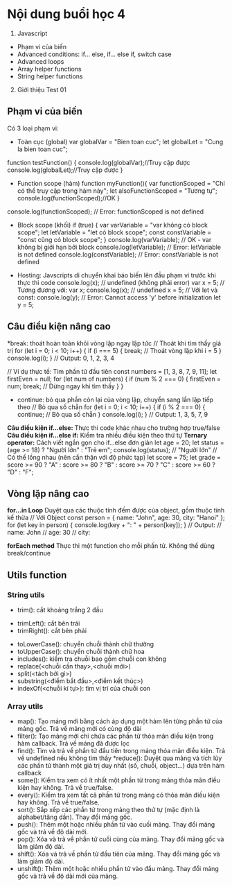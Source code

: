 # Nội dung buổi học 4
1. Javascript
* Phạm vi của biến
* Advanced conditions: if... else, if... else if, switch case
* Advanced loops
* Array helper functions
* String helper functions
2. Giới thiệu Test 01

## Phạm vi của biến
Có 3 loại phạm vi:
* Toàn cục (global)
var globalVar = "Bien toan cuc";
let globalLet = "Cung la bien toan cuc";

function testFunction() {
console.log(globalVar);//Truy cập được
console.log(globalLet);//Truy cập được
}

* Function scope (hàm)
function myFunction(){
var functionScoped = "Chỉ có thể truy cập trong hàm này";
let alsoFunctionScoped = "Tương tự";
console.log(functionScoped);//OK
}

console.log(functionScoped); // Error: functionScoped is not defined

* Block scope (khối)
if (true) {
  var varVariable = "var không có block scope";
  let letVariable = "let có block scope";
  const constVariable = "const cũng có block scope";
}
console.log(varVariable); // OK - var không bị giới hạn bởi block
console.log(letVariable); // Error: letVariable is not defined
console.log(constVariable); // Error: constVariable is not defined

* Hosting: Javscripts di chuyển khai báo biến lên đầu phạm vi trước khi thực thi code
console.log(x); // undefined (không phải error)
var x = 5;
// Tương đương với:
var x;
console.log(x); // undefined
x = 5;
// Với let và const:
console.log(y); // Error: Cannot access 'y' before initialization
let y = 5;


## Câu điều kiện nâng cao
*break: thoát hoàn toàn khỏi vòng lặp ngay lập tức
// Thoát khi tìm thấy giá trị
for (let i = 0; i < 10; i++) {
  if (i === 5) {
    break; // Thoát vòng lặp khi i = 5
  }
  console.log(i);
}
// Output: 0, 1, 2, 3, 4

// Ví dụ thực tế: Tìm phần tử đầu tiên
const numbers = [1, 3, 8, 7, 9, 11];
let firstEven = null;
for (let num of numbers) {
  if (num % 2 === 0) {
    firstEven = num;
    break; // Dừng ngay khi tìm thấy
  }
}

* continue: bỏ qua phần còn lại của vòng lặp, chuyển sang lần lặp tiếp theo
// Bỏ qua số chẵn
for (let i = 0; i < 10; i++) {
  if (i % 2 === 0) {
    continue; // Bỏ qua số chẵn
  }
  console.log(i);
}
// Output: 1, 3, 5, 7, 9

**Câu điều kiện if...else:** Thực thi code khác nhau cho trường hợp true/false
**Câu điều kiện if...else if:** Kiểm tra nhiều điều kiện theo thứ tự
**Ternary operator:** Cách viết ngắn gọn cho if...else đơn giản
let age = 20;
let status = (age >= 18) ? "Người lớn" : "Trẻ em";
console.log(status); // "Người lớn"
// Có thể lồng nhau (nên cẩn thận với độ phức tạp)
let score = 75;
let grade = score >= 90 ? "A" :
      score >= 80 ? "B" :
      score >= 70 ? "C" :
      score >= 60 ? "D" : "F";


## Vòng lặp nâng cao
**for...in Loop**
Duyệt qua các thuộc tính đếm được của object, gồm thuộc tính kế thừa
// Với Object
const person = {
  name: "John",
  age: 30,
  city: "Hanoi"
};
for (let key in person) {
  console.log(key + ": " + person[key]);
}
// Output:
// name: John
// age: 30
// city: 

**forEach method**
Thực thi một function cho mỗi phần tử. Không thể dùng break/continue

## Utils function
### String utils
* trim(): cắt khoảng trắng 2 đầu
- trimLeft(): cắt bên trái
- trimRight(): cắt bên phải
* toLowerCase(): chuyển chuỗi thành chữ thường
* toUpperCase(): chuyển chuỗi thành chữ hoa
* includes(<subtrings>): kiểm tra chuỗi bao gồm chuỗi con <subtring> không
* replace(<chuỗi cần thay>,<chuỗi mới>)
* split(<tách bởi gì>)
* substring(<điểm bắt đầu>,<điểm kết thúc>)
* indexOf(<chuỗi kí tự>): tìm vị trí của chuỗi con

### Array utils
* map(): Tạo mảng mới bằng cách áp dụng một hàm lên từng phần tử 
của mảng gốc. Trả về mảng mới có cùng độ dài
* filter(): Tạo mảng mới chỉ chứa các phần tử thỏa mãn điều kiện 
trong hàm callback. Trả về mảng đã được lọc
* find(): Tìm và trả về phần tử đầu tiên trong mảng thỏa mãn điều 
kiện. Trả về undefined nếu không tìm thấy
*reduce(): Duyệt qua mảng và tích lũy các phần tử thành một giá trị 
duy nhất (số, chuỗi, object...) dựa trên hàm callback
* some(): Kiểm tra xem có ít nhất một phần tử trong mảng thỏa mãn 
điều kiện hay không. Trả về true/false.
* every(): Kiểm tra xem tất cả phần tử trong mảng có thỏa mãn điều 
kiện hay không. Trả về true/false.
* sort(): Sắp xếp các phần tử trong mảng theo thứ tự (mặc định là 
alphabet/tăng dần). Thay đổi mảng gốc.
* push(): Thêm một hoặc nhiều phần tử vào cuối mảng. Thay đổi mảng 
gốc và trả về độ dài mới.
* pop(): Xóa và trả về phần tử cuối cùng của mảng. Thay đổi mảng gốc 
và làm giảm độ dài.
* shift(): Xóa và trả về phần tử đầu tiên của mảng. Thay đổi mảng gốc 
và làm giảm độ dài.
* unshift(): Thêm một hoặc nhiều phần tử vào đầu mảng. Thay đổi 
mảng gốc và trả về độ dài mới của mảng.